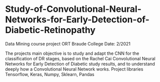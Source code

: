 # Study-of-Convolutional-Neural-Networks-for-Early-Detection-of-Diabetic-Retinopathy
Data Mining course project ORT Braude College Date: 2/2021

The projects main objective is to study and adapt the CNN for the classification of DR stages, based on the Rachel Cai Convolutional Neural Networks for Early Detection of Diabetic study results, and to understand deeply how a Convolutional Neural Network works.
Project libraries	Tensorflow, Keras, Numpy, Sklearn, Pandas
